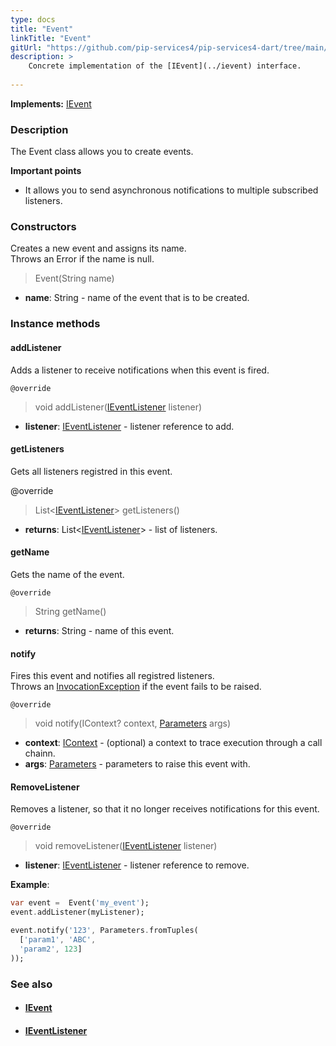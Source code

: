 ```yaml
---
type: docs
title: "Event"
linkTitle: "Event"
gitUrl: "https://github.com/pip-services4/pip-services4-dart/tree/main/pip-services4-rpc-dart"
description: > 
    Concrete implementation of the [IEvent](../ievent) interface.
   
---
```


**Implements:** [IEvent](../ievent)

### Description

The Event class allows you to create events.

**Important points**

- It allows you to send asynchronous notifications to multiple subscribed listeners.

### Constructors

Creates a new event and assigns its name.  
Throws an Error if the name is null.

> Event(String name)

- **name**: String - name of the event that is to be created.

### Instance methods

#### addListener
Adds a listener to receive notifications when this event is fired.

`@override`
> void addListener([IEventListener](../ievent_listener) listener)

- **listener**: [IEventListener](../ievent_listener) - listener reference to add.

#### getListeners
Gets all listeners registred in this event.

@override
> List<[IEventListener](../ievent_listener)> getListeners()

- **returns**: List<[IEventListener](../ievent_listener)> - list of listeners.

#### getName
Gets the name of the event.

`@override`
> String getName()

- **returns**: String - name of this event.

#### notify
Fires this event and notifies all registred listeners.  
Throws an [InvocationException](../../../commons/errors/invocation_exception) if the event fails to be raised.

`@override`
> void notify(IContext? context, [Parameters](../../../components/exec/parameters) args)

- **context**: [IContext](../../../components/context/icontext) - (optional) a context to trace execution through a call chainn.
- **args**: [Parameters](../../../components/exec/parameters) - parameters to raise this event with.

#### RemoveListener
Removes a listener, so that it no longer receives notifications for this event.

`@override`
> void removeListener([IEventListener](../ievent_listener) listener)

- **listener**: [IEventListener](../ievent_listener) - listener reference to remove.

**Example**:

```dart
var event =  Event('my_event');
event.addListener(myListener);

event.notify('123', Parameters.fromTuples(
  ['param1', 'ABC',
  'param2', 123]
));

```

### See also
- #### [IEvent](../ievent)
- #### [IEventListener](../ievent_listener)
